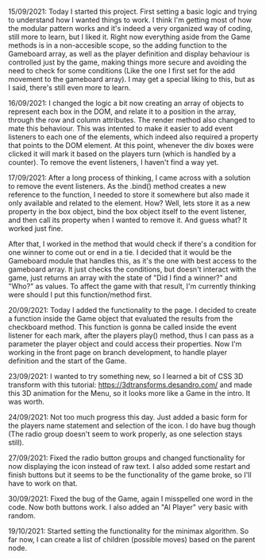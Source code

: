 15/09/2021: Today I started this project. First setting a basic logic and trying to understand how I wanted things to work. I think I'm getting most of how the modular pattern works and it's indeed a very organized way of coding, still more to learn, but I liked it. Right now everything aside from the Game methods is in a non-accesible scope, so the adding function to the Gameboard array, as well as the player definition and display behaviour is controlled just by the game, making things more secure and avoiding the need to check for some conditions (Like the one I first set for the add movement to the gameboard array). I may get a special liking to this, but as I said, there's still even more to learn.

16/09/2021: I changed the logic a bit now creating an array of objects to represent each box in the DOM, and relate it to a position in the array, through the row and column attributes. The render method also changed to mate this behaviour. This was intented to make it easier to add event listeners to each one of the elements, which indeed also required a property that points to the DOM element. At this point, whenever the div boxes were clicked it will mark it based on the players turn (which is handled by a counter). To remove the event listeners, I haven't find a way yet.

17/09/2021: After a long process of thinking, I came across with a solution to remove the event listeners. As the .bind() method creates a new reference to the function, I needed to store it somewhere but also made it only available and related to the element. How? Well, lets store it as a new property in the box object, bind the box object itself to the event listener, and then call its property when I wanted to remove it. And guess what? It worked just fine.

After that, I worked in the method that would check if there's a condition for one winner to come out or end in a tie. I decided that it would be the Gameboard module that handles this, as it's the one with best access to the gameboard array. It just checks the conditions, but doesn't interact with the game, just returns an array with the state of "Did I find a winner?" and "Who?" as values. To affect the game with that result, I'm currently thinking were should I put this function/method first.

20/09/2021: Today I added the functionality to the page. I decided to create a function inside the Game object that evaluated the results from the checkboard method. This function is gonna be called inside the event listener for each mark, after the players play() method, thus I can pass as a parameter the player object and could access their properties. Now I'm working in the front page on branch development, to handle player definition and the start of the Game.  

23/09/2021: I wanted to try something new, so I learned a bit of CSS 3D transform with this tutorial: https://3dtransforms.desandro.com/ and made this 3D animation for the Menu, so it looks more like a Game in the intro. It was worth.

24/09/2021: Not too much progress this day. Just added a basic form for the players name statement and selection of the icon. I do have bug though (The radio group doesn't seem to work properly, as one selection stays still).

27/09/2021: Fixed the radio button groups and changed functionality for now displaying the icon instead of raw text. I also added some restart and finish buttons but it seems to be the functionality of the game broke, so I'll have to work on that.

30/09/2021: Fixed the bug of the Game, again I misspelled one word in the code. Now both buttons work. I also added an "AI Player" very basic with random.

19/10/2021: Started setting the functionality for the minimax algorithm. So far now, I can create a list of children (possible moves) based on the parent node.  